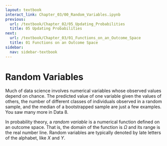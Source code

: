 ```yaml
---
layout: textbook
interact_link: Chapter_03/00_Random_Variables.ipynb
previous:
  url: /textbook/Chapter_02/05_Updating_Probabilities
  title: 05 Updating Probabilities
next:
  url: /textbook/Chapter_03/01_Functions_on_an_Outcome_Space
  title: 01 Functions on an Outcome Space
sidebar:
  nav: sidebar-textbook
---
```


# Random Variables #

Much of data science involves numerical variables whose observed values depend on chance. The predicted value of one variable given the values of others, the number of different classes of individuals observed in a random sample, and the median of a bootstrapped sample are just a few examples. You saw many more in Data 8.

In probability theory, a *random variable* is a numerical function defined on an outcome space. That is, the domain of the function is $\Omega$ and its range is the real number line. Random variables are typically denoted by late letters of the alphabet, like $X$ and $Y$.
